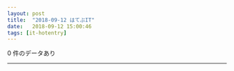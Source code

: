 ```yaml
---
layout: post
title:  "2018-09-12 はてぶIT"
date:   2018-09-12 15:00:46
tags: [it-hotentry]
---
```

0 件のデータあり

<hr>

